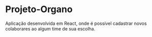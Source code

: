 # Projeto-Organo

Aplicação desenvolvida em React, onde é possível cadastrar novos colaborares ao algum time de sua escolha.
